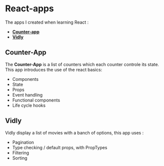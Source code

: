 # React-apps

The apps I created when learning React :

- **[Counter-app](#counterApp)**
- **[Vidly](#vidly)**

## <a name="counterApp">Counter-App</a>

The **Counter-App** is a list of counters which each counter controle its state.
This app introduces the use of the react basics:

- Components
- State
- Props
- Event handling
- Functional components
- Life cycle hooks

## <a name="vidly">Vidly</a>

Vidly display a list of movies with a banch of options, this app uses :

- Pagination
- Type checking / default props, with PropTypes
- Filtering
- Sorting
